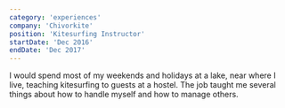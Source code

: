 ```yaml
---
category: 'experiences'
company: 'Chivorkite'
position: 'Kitesurfing Instructor'
startDate: 'Dec 2016'
endDate: 'Dec 2017'
---
```


I would spend most of my weekends and holidays at a lake, near where I live, teaching kitesurfing to guests at a hostel. The job taught me several things about how to handle myself and how to manage others.

